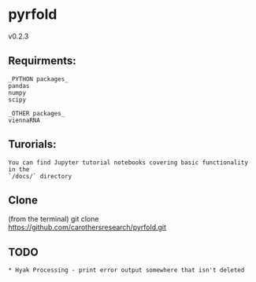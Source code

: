pyrfold
=======
v0.2.3

## Requirments:
```
_PYTHON packages_
pandas
numpy
scipy

_OTHER packages_
viennaRNA
```

## Turorials:
```
You can find Jupyter tutorial notebooks covering basic functionality in the
`/docs/` directory
```

## Clone
(from the terminal)
git clone https://github.com/carothersresearch/pyrfold.git

## TODO
```
* Hyak Processing - print error output somewhere that isn't deleted

```
